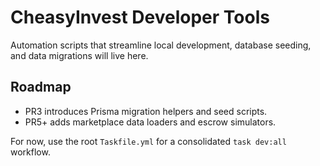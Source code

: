 # CheasyInvest Developer Tools

Automation scripts that streamline local development, database seeding, and data migrations will live here.

## Roadmap
- PR3 introduces Prisma migration helpers and seed scripts.
- PR5+ adds marketplace data loaders and escrow simulators.

For now, use the root `Taskfile.yml` for a consolidated `task dev:all` workflow.
